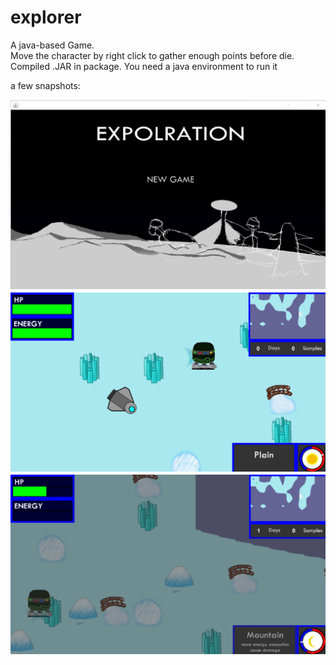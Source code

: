 # explorer
A java-based Game.\
Move the character by right click to gather enough points before die.\
Compiled .JAR in package. You need a java environment to run it

a few snapshots:

![alt text](https://github.com/yuriao/explorer/blob/master/1.png?raw=true)
![alt text](https://github.com/yuriao/explorer/blob/master/2.png?raw=true)
![alt text](https://github.com/yuriao/explorer/blob/master/3.png?raw=true)
